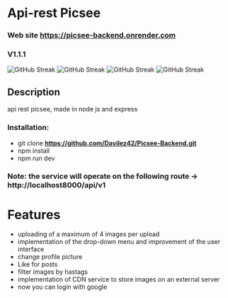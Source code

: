 # Api-rest Picsee

### Web site https://picsee-backend.onrender.com

### V1.1.1
![GitHub Streak](https://img.shields.io/badge/javascript-yellow?style=for-the-badge&logo=javascript&logoColor=yellow&labelColor=5f6368)
![GitHub Streak](https://img.shields.io/badge/nodejs-green?style=for-the-badge&logo=nodedotjs&logoColor=green&labelColor=5f6368)
![GitHub Streak](https://img.shields.io/badge/postgres-blue?style=for-the-badge&logo=postgresql&logoColor=white&labelColor=5f6368)
![GitHub Streak](https://img.shields.io/badge/express-white?style=for-the-badge&logo=express&logoColor=white&labelColor=5f6368)

## Description
api rest picsee, made in node js and express

### Installation:
- git clone <b> https://github.com/Davilez42/Picsee-Backend.git</b>
- npm install
- npm run dev

### Note: the service will operate on the following route -> http://localhost8000/api/v1</b>

# Features
- uploading of a maximum of 4 images per upload
- implementation of the drop-down menu and improvement of the user interface
- change profile picture
- Like for posts
- filter images by hastags
- implementation of CDN service to store images on an external server
- now you can login with google
